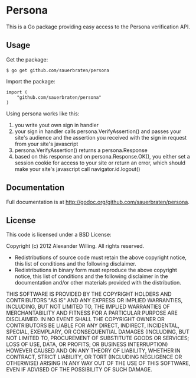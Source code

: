 # Persona

This is a Go package providing easy access to the Persona verification API.

## Usage

Get the package:

	$ go get github.com/sauerbraten/persona

Import the package:

	import (
		"github.com/sauerbraten/persona"
	)

Using persona works like this:

1. you write yout own sign in handler
2. your sign in handler calls persona.VerifyAssertion() and passes your site's audience and the assertion you received with the sign in request from your site's javascript
3. persona.VerifyAssertion() returns a persona.Response
4. based on this response and on persona.Response.OK(), you either set a session cookie for access to your site or return an error, which should make your site's javascript call navigator.id.logout()

## Documentation

Full documentation is at http://godoc.org/github.com/sauerbraten/persona.

## License

This code is licensed under a BSD License:

Copyright (c) 2012 Alexander Willing. All rights reserved.

- Redistributions of source code must retain the above copyright notice, this list of conditions and the following disclaimer.
- Redistributions in binary form must reproduce the above copyright notice, this list of conditions and the following disclaimer in the documentation and/or other materials provided with the distribution.

THIS SOFTWARE IS PROVIDED BY THE COPYRIGHT HOLDERS AND CONTRIBUTORS "AS IS" AND ANY EXPRESS OR IMPLIED WARRANTIES, INCLUDING, BUT NOT LIMITED TO, THE IMPLIED WARRANTIES OF MERCHANTABILITY AND FITNESS FOR A PARTICULAR PURPOSE ARE DISCLAIMED. IN NO EVENT SHALL THE COPYRIGHT OWNER OR CONTRIBUTORS BE LIABLE FOR ANY DIRECT, INDIRECT, INCIDENTAL, SPECIAL, EXEMPLARY, OR CONSEQUENTIAL DAMAGES (INCLUDING, BUT NOT LIMITED TO, PROCUREMENT OF SUBSTITUTE GOODS OR SERVICES; LOSS OF USE, DATA, OR PROFITS; OR BUSINESS INTERRUPTION) HOWEVER CAUSED AND ON ANY THEORY OF LIABILITY, WHETHER IN CONTRACT, STRICT LIABILITY, OR TORT (INCLUDING NEGLIGENCE OR OTHERWISE) ARISING IN ANY WAY OUT OF THE USE OF THIS SOFTWARE, EVEN IF ADVISED OF THE POSSIBILITY OF SUCH DAMAGE.